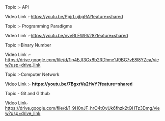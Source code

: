 Topic :- API

Video Link :-https://youtu.be/PpjrLujbgRA?feature=shared
 
Topic :- Programming Paradigms
 
Video Link :-https://youtu.be/nvvRLEWRk28?feature=shared

Topic :-Binary Number
 
Video Link :- https://drive.google.com/file/d/1lp4EJf3Gx8b2RDhme1J9BG7vE8l8YZca/view?usp=drive_link

Topic :-Computer Network
 
Video Link :- **https://youtu.be/7BgxrVa2HvY?feature=shared**

Topic - Git and Github 

Video Link- https://drive.google.com/file/d/1_9H0nJF_hrO4tOyUk6fhzk2tQHTz3Dmg/view?usp=drive_link
